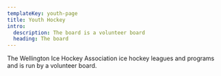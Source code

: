 ```yaml
---
templateKey: youth-page
title: Youth Hockey
intro:
  description: The board is a volunteer board
  heading: The board
---
```

The Wellington Ice Hockey Association ice hockey leagues and programs and is run by a volunteer board.
